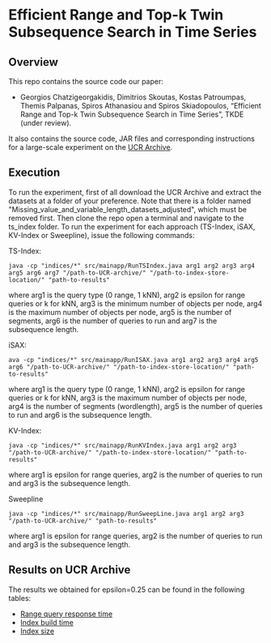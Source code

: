 # Efficient Range and Top-k Twin Subsequence Search in Time Series

## Overview
This repo contains the source code our paper:

- Georgios Chatzigeorgakidis, Dimitrios Skoutas, Kostas Patroumpas, Themis Palpanas, Spiros Athanasiou
and Spiros Skiadopoulos, “Efficient Range and Top-k Twin Subsequence Search in Time Series”, TKDE (under review).

It also contains the source code, JAR files and corresponding instructions for a large-scale experiment on the [UCR Archive](https://www.cs.ucr.edu/%7Eeamonn/time_series_data_2018/). 

## Execution
To run the experiment, first of all download the UCR Archive and extract the datasets at a folder of your preference. Note that there is a folder named "Missing_value_and_variable_length_datasets_adjusted", which must be removed first. Then clone the repo open a terminal and navigate to the ts_index folder. To run the experiment for each approach (TS-Index, iSAX, KV-Index or Sweepline), issue the following commands:

TS-Index:
```
java -cp "indices/*" src/mainapp/RunTSIndex.java arg1 arg2 arg3 arg4 arg5 arg6 arg7 "/path-to-UCR-archive/" "/path-to-index-store-location/" "path-to-results"
```
where arg1 is the query type (0 range, 1 kNN), arg2 is epsilon for range queries or k for kNN, arg3 is the minimum number of objects per node, arg4 is the maximum number of objects per node, arg5 is the number of segments, arg6 is the number of queries to run and arg7 is the subsequence length.

iSAX:
```
ava -cp "indices/*" src/mainapp/RunISAX.java arg1 arg2 arg3 arg4 arg5 arg6 "/path-to-UCR-archive/" "/path-to-index-store-location/" "path-to-results"
```
where arg1 is the query type (0 range, 1 kNN), arg2 is epsilon for range queries or k for kNN, arg3 is the maximum number of objects per node, arg4 is the number of segments (wordlength), arg5 is the number of queries to run and arg6 is the subsequence length.

KV-Index:
```
java -cp "indices/*" src/mainapp/RunKVIndex.java arg1 arg2 arg3 "/path-to-UCR-archive/" "/path-to-index-store-location/" "path-to-results"
```
where arg1 is epsilon for range queries, arg2 is the number of queries to run and arg3 is the subsequence length.

Sweepline
```
java -cp "indices/*" src/mainapp/RunSweepLine.java arg1 arg2 arg3 "/path-to-UCR-archive/" "path-to-results"
```
where arg1 is epsilon for range queries, arg2 is the number of queries to run and arg3 is the subsequence length.

## Results on UCR Archive
The results we obtained for epsilon=0.25 can be found in the following tables:

* [Range query response time](https://github.com/chgeorgakidis/ts_index/blob/main/ResponseTimeResults.md)
* [Index build time](https://github.com/chgeorgakidis/ts_index/blob/main/BuildTimeResults.md)
* [Index size](https://github.com/chgeorgakidis/ts_index/blob/main/IndexSizeResults.md)
